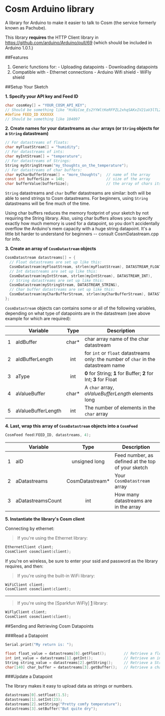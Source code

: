 Cosm Arduino library
================

A library for Arduino to make it easier to talk to Cosm (the service formerly known as Pachube).

This library **requires** the HTTP Client library in https://github.com/arduino/Arduino/pull/69
(which should be included in Arduino 1.0.1.)

##Features

   1. Generic functions for:
   	- Uploading datapoints
   	- Downloading datapoints
   2. Compatible with
   	- Ethernet connections
   	- Arduino Wifi shield
   	- WiFly shield


##Setup Your Sketch

**1. Specify your API key and Feed ID**
```c
char cosmKey[] = "YOUR_COSM_API_KEY";
// Should be something like "HsNiCoe_Es2YYWltKeRFPZL2xhqSAKxIV21aV3lTL2h5OD0g"
#define FEED_ID XXXXXX 
// Should be something like 104097
```

**2. Create names for your datastreams as `char` arrays (or `String` objects for a `String` datastream)**
```c
// For datastreams of floats:
char myFloatStream[] = "humidity";
// For datastreams of ints:
char myIntStream[] = "temperature";
// For datastreams of Strings:
String myStringStream("my_thoughts_on_the_temperature");
// For datastreams of char buffers:
char myCharBufferStream[] = "more_thoughts";  // name of the array
const int bufferSize = 140;                   // size of the array
char bufferValue[bufferSize];                 // the array of chars itself
```

`String` datastreams and `char` buffer datastreams are similar: both will be able to send strings to Cosm datastreams. For beginners, using `String` datastreams will be fine much of the time. 

Using char buffers reduces the memory footprint of your sketch by not requiring the String library.  Also, using char buffers allows you to specify exactly how much memory is used for a datapoint, so you don't accidentally overflow the Arduino's mem capacity with a huge string datapoint.  It's a little bit harder to understand for beginners -- consult CosmDatastream.cpp for info.

**3. Create an array of `CosmDatastream` objects**
```c
CosmDatastream datastreams[] = {
  // Float datastreams are set up like this:
  CosmDatastream(myFloatStream, strlen(myFloatStream), DATASTREAM_FLOAT),
  // Int datastreams are set up like this:
  CosmDatastream(myIntStream, strlen(myIntStream), DATASTREAM_INT),
  // String datastreams are set up like this:
  CosmDatastream(myStringStream, DATASTREAM_STRING),
  // Char buffer datastreams are set up like this:
  CosmDatastream(myCharBufferStream, strlen(myCharBufferStream), DATASTREAM_BUFFER, bufferValue, bufferSize),
};
```
`CosmDatastream` objects can contains some or all of the following variables, depending on what type of datapoints are in the datastream (see above example for which are required):

| | Variable | Type | Description |
|---|---|:---:|---|
| 1     | aIdBuffer | char*|char array name of the char datastream
| 2     | aIdBufferLength |  int |for `int` or `float` datastreams only: the number of  `char` in the datastream name
| 3 | aType | int |**0** for String; **1** for Buffer; **2** for Int; **3** for Float
| 4 | aValueBuffer | char* | A `char` array, _aValueBufferLength_ elements long
| 5 | aValueBufferLength | int | The number of elements in the `char` array

    
**4. Last, wrap this array of `CosmDatastream` objects into a `CosmFeed`**
```c	
CosmFeed feed(FEED_ID, datastreams, 4);
```

| | Variable | Type | Description |
|---|---|:---:|---|
| 1     | aID | unsigned long | Feed number, as defined at the top of your sketch
| 2     | aDatastreams | CosmDatastream* |Your `CosmDatastream` array
| 3 | aDatastreamsCount | int | How many datastreams are in the array

**5. Instantiate the library's Cosm client**

Connecting by ethernet:

>If you're using the Ethernet library:
```c
EthernetClient client;
CosmClient cosmclient(client);
```


If you're on wireless, be sure to enter your ssid and password as the library requires, and then:
>If you're using the built-in WiFi library:
```c
WiFiClient client;
CosmClient cosmclient(client);
```

---
>If you're using the [Sparkfun WiFly] [1] library:
```c
WiFlyClient client;
CosmClient cosmclient(client);	
```
[1]: https://github.com/jmr13031/WiFly-Shield

##Sending and Retrieving Cosm Datapoints

###Read a Datapoint
```c
Serial.print("My return is: ");

float float_value = datastreams[0].getFloat();        // Retrieve a float datastream
int int_value = datastreams[1].getInt();              // Retrieve an int datastream
String string_value = datastreams[2].getString();     // Retrieve a String datastream
char[140] char_buffer = datastreams[3].getBuffer();   // Retrieve a char buffer datastream
```

###Update a Datapoint

The library makes it easy to upload data as strings or numbers.
```c
datastreams[0].setFloat(1.5);
datastreams[1].setInt(23);
datastreams[2].setString("Pretty comfy temperature");
datastreams[3].setBuffer("But quite dry");
```